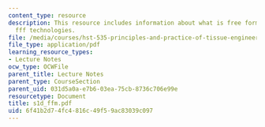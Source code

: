 ```yaml
---
content_type: resource
description: This resource includes information about what is free forming fabrication?,
  fff technologies.
file: /media/courses/hst-535-principles-and-practice-of-tissue-engineering-fall-2004/6f41b2d74fc4816c49f59ac83039c097_s1d_ffm.pdf
file_type: application/pdf
learning_resource_types:
- Lecture Notes
ocw_type: OCWFile
parent_title: Lecture Notes
parent_type: CourseSection
parent_uid: 031d5a0a-e7b6-03ea-75cb-8736c706e99e
resourcetype: Document
title: s1d_ffm.pdf
uid: 6f41b2d7-4fc4-816c-49f5-9ac83039c097
---
```

